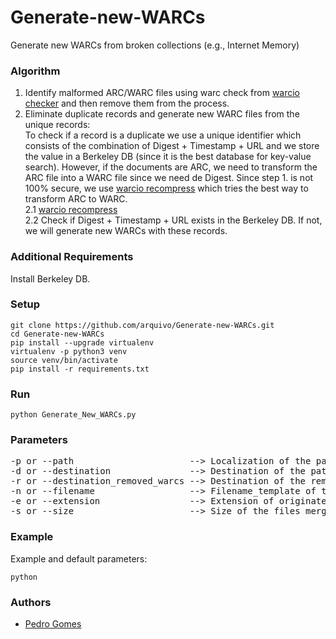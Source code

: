 # Generate-new-WARCs
Generate new WARCs from broken collections (e.g., Internet Memory)

### Algorithm

1. Identify malformed ARC/WARC files using warc check from [warcio checker](https://github.com/webrecorder/warcio/blob/master/warcio/checker.py) and then remove them from the process.
2. Eliminate duplicate records and generate new WARC files from the unique records:<br />
To check if a record is a duplicate we use a unique identifier which consists of the combination of Digest + Timestamp + URL and we store the value in a Berkeley DB (since it is the best database for key-value search). However, if the documents are ARC, we need to transform the ARC file into a WARC file since we need de Digest. Since step 1. is not 100% secure, we use [warcio recompress](https://github.com/webrecorder/warcio/blob/master/warcio/recompressor.py) which tries the best way to transform ARC to WARC.<br />
2.1 [warcio recompress](https://github.com/webrecorder/warcio/blob/master/warcio/recompressor.py)<br />
2.2 Check if Digest + Timestamp + URL exists in the Berkeley DB. If not, we will generate new WARCs with these records.

### Additional Requirements

Install Berkeley DB.

### Setup

```
git clone https://github.com/arquivo/Generate-new-WARCs.git
cd Generate-new-WARCs
pip install --upgrade virtualenv
virtualenv -p python3 venv
source venv/bin/activate
pip install -r requirements.txt
```
### Run

```
python Generate_New_WARCs.py
```

### Parameters

<pre>
-p or --path                      --> Localization of the patching files
-d or --destination               --> Destination of the patching files merged
-r or --destination_removed_warcs --> Destination of the removed warcs from warcio step
-n or --filename                  --> Filename_template of the patching files merged
-e or --extension                 --> Extension of originated files
-s or --size                      --> Size of the files merged (MB)
</pre>

### Example

Example and default parameters:

```
python 
```

### Authors

- [Pedro Gomes](pedro.gomes@fccn.pt)
